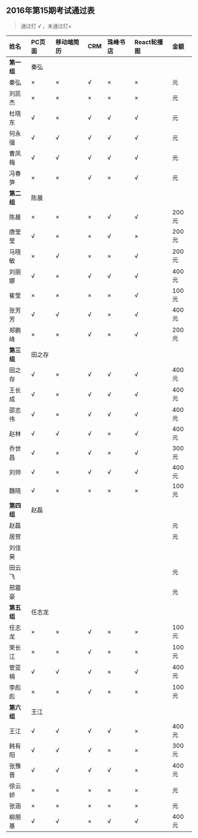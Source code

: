 ##  2016年第15期考试通过表
>  通过打 √ ，未通过打×

|姓名|PC页面|移动端简历|CRM|珠峰书店|React轮播图|金额|
|:----|:----|:----|:----|:----|:----|:----|
|**第一组**|秦弘| | | | | |
|秦弘|×|×|√|×|×|元|
|刘凯杰|×|×|×|×|×|元|
|杜晓东|√|×|√|√|√|元|
|何永强|√|√|√|√|√|元|
|曹凤梅|√|√|√|√|√|元|
|冯春笋|×|×|√|×|√|元|
|**第二组**|陈晨| | | | | |
|陈晨|×|×|×|√|√|200元|
|唐莹莹|√|×|×|√|×|200元|
|马晓敏|×|√|×|×|√|200元|
|刘丽娜|√|×|√|√|√|400元|
|崔莹|×|×|×|×|√|100元|
|张芳芳|√|√|√|×|√|400元|
|郑鹏峰|×|×|√|×|√|200元|
|**第三组**|田之存| | | | | |
|田之存|√ | ×| √| √| √|400元|
|王长成|√ |× |√ |√ | √|400元|
|邵志伟|√ |× |√ | √| √|400元|
|赵林| √|√ | √| ×| √|400元|
|乔世昌|√ |× | √|× | √|300元|
|刘帅|√ | ×|√ |√ |√ |400元|
|魏晓| √| ×| ×| ×| ×|100元|
|**第四组**|赵磊| | | | | |
|赵磊| | | | | |元|
|居贺| | | | | |元|
|刘佳昊|| | | | | |元|
|田云飞| | | | | |元|
|邢震豪| | | | | |元|
|**第五组**|任志龙| | | | | |
|任志龙|×|×|√|×|×|100元|
|荣长江|×|×|√|×|×|100元|
|管亚楠|√|√|√|×|√|400元|
|李彪彪|×|×|√|×|×|100元|
|**第六组**|王江| | | | | |
|王江|√|√|√|√|×|400元|
|韩有阳|√|√|√|×|×|300元|
|张豫晋|√|√|√|√|×|400元|
|徐云娇|×|×|×|×|×|元|
|张涵|×|×|×|×|×|元|
|柳朋基|√|√|×|√|√|400元|
